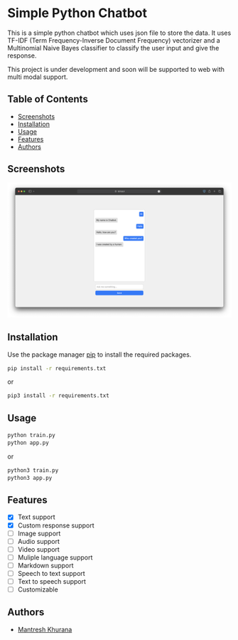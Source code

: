 # Simple Python Chatbot

This is a simple python chatbot which uses json file to store the data. It uses TF-IDF (Term Frequency-Inverse Document Frequency) vectorizer and a Multinomial Naive Bayes classifier to classify the user input and give the response.

This project is under development and soon will be supported to web with multi modal support.

## Table of Contents

* [Screenshots](#screenshots)
* [Installation](#installation)
* [Usage](#usage)
* [Features](#features)
* [Authors](#authors)

## Screenshots

![Screenshot 1](./screenshots/screenshot-1.png)

## Installation

Use the package manager [pip](https://pip.pypa.io/en/stable/) to install the required packages.

```bash
pip install -r requirements.txt
```

or

```bash
pip3 install -r requirements.txt
```

## Usage

```bash
python train.py
python app.py
```

or

```bash
python3 train.py
python3 app.py
```

## Features

- [x] Text support
- [x] Custom response support
- [ ] Image support
- [ ] Audio support
- [ ] Video support
- [ ] Muliple language support
- [ ] Markdown support
- [ ] Speech to text support
- [ ] Text to speech support
- [ ] Customizable

## Authors

* [Mantresh Khurana](https://github.com/mantreshkhurana)
